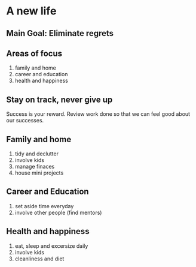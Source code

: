 # A new life

## Main Goal: Eliminate regrets

## Areas of focus

1. family and home
2. career and education
3. health and happiness

## Stay on track, never give up

Success is your reward. Review work done so that we can feel good about our successes. 

## Family and home

1. tidy and declutter
2. involve kids
3. manage finaces
4. house mini projects

## Career and Education

1. set aside time everyday
2. involve other people (find mentors)

## Health and happiness

1. eat, sleep and excersize daily
2. involve kids
3. cleanliness and diet




